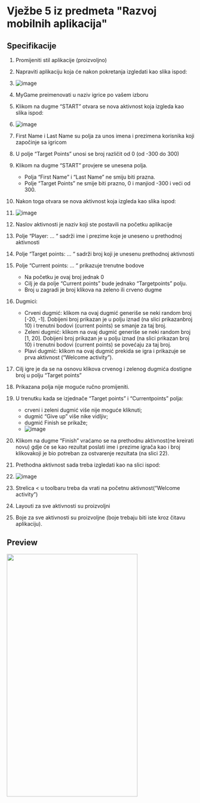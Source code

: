 # Vježbe 5 iz predmeta "Razvoj mobilnih aplikacija"
## Specifikacije 
1. Promijeniti stil aplikacije (proizvoljno)
2. Napraviti aplikaciju koja će nakon pokretanja izgledati kao slika ispod:
3. ![image](https://user-images.githubusercontent.com/59321839/153960018-b68b65e5-306b-4c5a-a0cc-c5ee6b5fc6a7.png)

4. MyGame preimenovati u naziv igrice po vašem izboru
5. Klikom na dugme “START” otvara se nova aktivnost koja izgleda kao slika ispod:
6. ![image](https://user-images.githubusercontent.com/59321839/153960144-12c436b4-33f5-40fe-b1b8-12ba0ba3c56f.png)

7. First Name i Last Name su polja za unos imena i prezimena korisnika koji započinje sa igricom
8. U polje “Target Points” unosi se broj različit od 0 (od -300 do 300)
9. Klikom na dugme “START” provjere se unesena polja.
      *   Polja “First Name” i “Last Name” ne smiju biti prazna.
      *   Polje “Target Points” ne smije biti prazno, 0 i manjiod -300 i veći od 300.
    
8. Nakon toga otvara se nova aktivnost koja izgleda kao slika ispod:
9. ![image](https://user-images.githubusercontent.com/59321839/153960311-795e6aa7-fccb-499b-9b56-2e59d518045e.png)

10. Naslov aktivnosti je naziv koji ste postavili na početku aplikacije
11. Polje “Player: ... “ sadrži ime i prezime koje je uneseno u prethodnoj aktivnosti
12. Polje “Target points: ... “ sadrži broj koji je unesenu prethodnoj aktivnosti
13. Polje “Current points: ... “ prikazuje trenutne bodove
    * Na početku je ovaj broj jednak 0
    * Cilj je da polje “Current points” bude jednako “Targetpoints” polju.
    * Broj u zagradi je broj klikova na zeleno ili crveno dugme    
14. Dugmici:
    * Crveni dugmić: klikom na ovaj dugmić generiše se neki random broj [-20, -1]. Dobijeni
       broj prikazan je u polju iznad (na slici prikazanbroj 10) i trenutni bodovi (current points)
       se smanje za taj broj.
    * Zeleni dugmić: klikom na ovaj dugmić generiše se neki random broj [1, 20]. Dobijeni
       broj prikazan je u polju iznad (na slici prikazan broj 10) i trenutni bodovi (current points)
       se povećaju za taj broj.
    * Plavi dugmić: klikom na ovaj dugmić prekida se igra i prikazuje se prva aktivnost
       (“Welcome activity”).     
14. Cilj igre je da se na osnovu klikova crvenog i zelenog dugmića dostigne broj u polju “Target
    points”
15. Prikazana polja nije moguće ručno promijeniti.
16. U trenutku kada se izjednače “Target points” i “Currentpoints” polja:
    * crveni i zeleni dugmić više nije moguće kliknuti; 
    * dugmić “Give up” više nike vidljiv;
    * dugmić Finish se prikaže;
    *  ![image](https://user-images.githubusercontent.com/59321839/153960807-4d50b8df-0717-479f-9225-2fb13704b54b.png)

    
18. Klikom na dugme “Finish” vraćamo se na prethodnu aktivnost(ne kreirati novu) gdje će se kao
rezultat poslati ime i prezime igrača kao i broj klikovakoji je bio potreban za ostvarenje rezultata
(na slici 22).
19. Prethodna aktivnost sada treba izgledati kao na slici ispod:
20. ![image](https://user-images.githubusercontent.com/59321839/153961011-a6c8a256-423e-4105-970e-3b7215b05f7f.png)
21. Strelica < u toolbaru treba da vrati na početnu aktivnost(“Welcome activity”)
22. Layouti za sve aktivnosti su proizvoljni
23. Boje za sve aktivnosti su proizvoljne (boje trebaju biti iste kroz čitavu aplikaciju). <br>
 
## Preview 
 <img src="https://user-images.githubusercontent.com/59321839/125001330-a4196580-e052-11eb-87b6-075d5b9be9d1.gif"  width="350" height="650">

